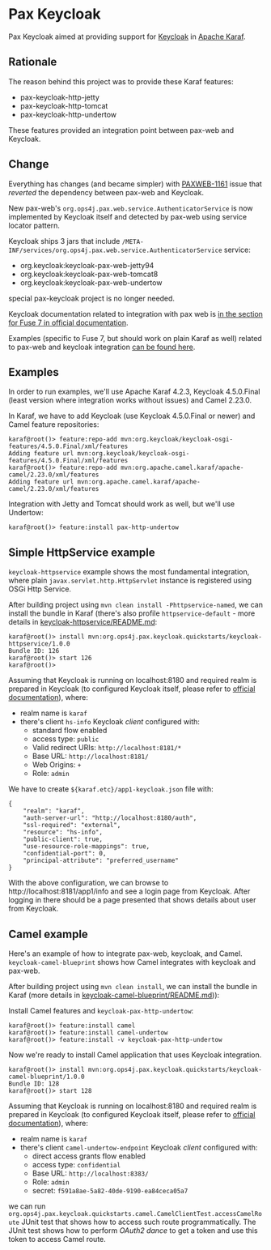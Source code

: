 Pax Keycloak
============

Pax Keycloak aimed at providing support for [Keycloak](http://www.keycloak.org) in [Apache Karaf](https://karaf.apache.org).

## Rationale

The reason behind this project was to provide these Karaf features:

* pax-keycloak-http-jetty
* pax-keycloak-http-tomcat
* pax-keycloak-http-undertow

These features provided an integration point between pax-web and Keycloak.

## Change

Everything has changes (and became simpler) with [PAXWEB-1161](https://ops4j1.jira.com/browse/PAXWEB-1161) issue that _reverted_
the dependency between pax-web and Keycloak.

New pax-web's `org.ops4j.pax.web.service.AuthenticatorService` is now implemented by Keycloak itself and detected by pax-web using service locator pattern.

Keycloak ships 3 jars that include `/META-INF/services/org.ops4j.pax.web.service.AuthenticatorService` service:
* org.keycloak:keycloak-pax-web-jetty94
* org.keycloak:keycloak-pax-web-tomcat8
* org.keycloak:keycloak-pax-web-undertow

special pax-keycloak project is no longer needed.

Keycloak documentation related to integration with pax web is [in the section for Fuse 7 in official documentation](https://www.keycloak.org/docs/latest/securing_apps/index.html#_fuse7_adapter).

Examples (specific to Fuse 7, but should work on plain Karaf as well) related to pax-web and keycloak integration
[can be found here](https://github.com/jboss-fuse/karaf-quickstarts/tree/7.x.redhat-7-x/security/keycloak).

## Examples

In order to run examples, we'll use Apache Karaf 4.2.3, Keycloak 4.5.0.Final (least version where integration works without issues) and Camel 2.23.0.

In Karaf, we have to add Keycloak (use Keycloak 4.5.0.Final or newer) and Camel feature repositories:

    karaf@root()> feature:repo-add mvn:org.keycloak/keycloak-osgi-features/4.5.0.Final/xml/features
    Adding feature url mvn:org.keycloak/keycloak-osgi-features/4.5.0.Final/xml/features
    karaf@root()> feature:repo-add mvn:org.apache.camel.karaf/apache-camel/2.23.0/xml/features
    Adding feature url mvn:org.apache.camel.karaf/apache-camel/2.23.0/xml/features

Integration with Jetty and Tomcat should work as well, but we'll use Undertow:

    karaf@root()> feature:install pax-http-undertow

## Simple HttpService example

`keycloak-httpservice` example shows the most fundamental integration, where plain `javax.servlet.http.HttpServlet` instance is registered using OSGi Http Service.

After building project using `mvn clean install -Phttpservice-named`, we can install the bundle in Karaf (there's also profile `httpservice-default` - more details in [keycloak-httpservice/README.md](keycloak-httpservice/README.md):

    karaf@root()> install mvn:org.ops4j.pax.keycloak.quickstarts/keycloak-httpservice/1.0.0
    Bundle ID: 126
    karaf@root()> start 126
    karaf@root()>      

Assuming that Keycloak is running on localhost:8180 and required realm is prepared in Keycloak (to configured Keycloak itself, please refer to [official documentation](https://www.keycloak.org/docs/latest/)), where:

* realm name is `karaf`
* there's client `hs-info` Keycloak _client_ configured with:
  * standard flow enabled
  * access type: `public`
  * Valid redirect URIs: `http://localhost:8181/*`
  * Base URL: `http://localhost:8181/`
  * Web Origins: `+`
  * Role: `admin`

We have to create `${karaf.etc}/app1-keycloak.json` file with:

    {
        "realm": "karaf",
        "auth-server-url": "http://localhost:8180/auth",
        "ssl-required": "external",
        "resource": "hs-info",
        "public-client": true,
        "use-resource-role-mappings": true,
        "confidential-port": 0,
        "principal-attribute": "preferred_username"
    }

With the above configuration, we can browse to http://localhost:8181/app1/info and see a login page from Keycloak. After logging in there should be a page presented that shows details about user from Keycloak.

## Camel example

Here's an example of how to integrate pax-web, keycloak, and Camel. `keycloak-camel-blueprint` shows how
Camel integrates with keycloak and pax-web.

After building project using `mvn clean install`, we can install the bundle in Karaf (more details in [keycloak-camel-blueprint/README.md](keycloak-camel-blueprint/README.md))):

Install Camel features and `keycloak-pax-http-undertow`:

    karaf@root()> feature:install camel
    karaf@root()> feature:install camel-undertow
    karaf@root()> feature:install -v keycloak-pax-http-undertow

Now we're ready to install Camel application that uses Keycloak integration.

    karaf@root()> install mvn:org.ops4j.pax.keycloak.quickstarts/keycloak-camel-blueprint/1.0.0
    Bundle ID: 128
    karaf@root()> start 128

Assuming that Keycloak is running on localhost:8180 and required realm is prepared in Keycloak (to configured Keycloak itself, please refer to [official documentation](https://www.keycloak.org/docs/latest/)), where:

* realm name is `karaf`
* there's client `camel-undertow-endpoint` Keycloak _client_ configured with:
  * direct access grants flow enabled
  * access type: `confidential`
  * Base URL: `http://localhost:8383/`
  * Role: `admin`
  * secret: `f591a8ae-5a82-40de-9190-ea84ceca05a7`

we can run `org.ops4j.pax.keycloak.quickstarts.camel.CamelClientTest.accessCamelRoute` JUnit test that shows how to access such route programmatically. The JUnit test shows how to perform _OAuth2 dance_ to get a token and use this token to access Camel route.
